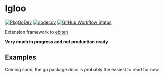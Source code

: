 # Igloo

[![PkgGoDev](https://pkg.go.dev/badge/github.com/miniscruff/igloo)](https://pkg.go.dev/github.com/miniscruff/igloo)
[![codecov](https://codecov.io/gh/miniscruff/igloo/branch/main/graph/badge.svg?token=1tn4p0EOAC)](https://codecov.io/gh/miniscruff/igloo/)
[![GitHub Workflow Status](https://img.shields.io/github/workflow/status/miniscruff/igloo/unit%20test%20and%20coverage)](https://github.com/miniscruff/igloo/actions?query=workflow%3A"unit+test+and+coverage")

Extension framework to [ebiten](https://github.com/hajimehoshi/ebiten)

**Very much in progress and not production ready**

## Examples

Coming soon, the go package docs is probably the easiest to read for now.
